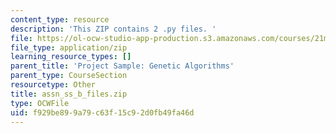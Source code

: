 ```yaml
---
content_type: resource
description: 'This ZIP contains 2 .py files. '
file: https://ol-ocw-studio-app-production.s3.amazonaws.com/courses/21m-380-music-and-technology-algorithmic-and-generative-music-spring-2010/f929be899a79c63f15c92d0fb49fa46d_assn_ss_b_files.zip
file_type: application/zip
learning_resource_types: []
parent_title: 'Project Sample: Genetic Algorithms'
parent_type: CourseSection
resourcetype: Other
title: assn_ss_b_files.zip
type: OCWFile
uid: f929be89-9a79-c63f-15c9-2d0fb49fa46d
---
```

